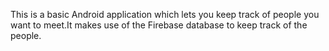 This is a basic Android application which lets you keep track of people you want to meet.It makes use of the Firebase database to keep track of the people.
